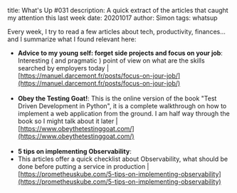 title: What's Up #031
description: A quick extract of the articles that caught my attention this last week
date: 20201017
author: Simon
tags: whatsup

Every week, I try to read a few articles about tech, productivity, finances... and I summarize what I found relevant here:

* __Advice to my young self: forget side projects and focus on your job__: Interesting ( and pragmatic ) point of view on what are the skills searched by employers today | [https://manuel.darcemont.fr/posts/focus-on-jour-job/](https://manuel.darcemont.fr/posts/focus-on-jour-job/)
<br></br>
* __Obey the Testing Goat!__: This is the online version of the book "Test Driven Development in Python", it is a complete walkthrough on how to implement a web application from the ground. I am half way through the book so I might talk about it later | [https://www.obeythetestinggoat.com/](https://www.obeythetestinggoat.com/)
<br></br>
* __5 tips on implementing Observability__: 
* This articles offer a quick checklist about Observability, what should be done before putting a service in production | [https://prometheuskube.com/5-tips-on-implementing-observability](https://prometheuskube.com/5-tips-on-implementing-observability)
<br></br>
